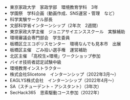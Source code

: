 - 東京家政大学　家政学部　環境教育学科　3年
- 学園祭　学科企画（動画作成、SNS運営・管理　など）
- 科学実験サークル部長
- 文部科学省インターンシップ（2年次　2週間）
- 東京家政大学主催　ジュニアサイエンススクール　実験補助
- 環境審議会専門部会　学生委員
- 板橋区立エコポリスセンター　環境なんでも見本市　出展
- 板橋区主催　ごみ拾い選手権　運営補助
- 北区主催　「高校生×環境」ワークショップ参加
- バイオ技術者認定試験中級
- 環境教育インストラクター
- 株式会社Slicetone　インターンシップ（2022年3月～）
- EAGLYS株式会社　インターンシップ（2022年4月～）
- SA（スチューデント・アシスタント）（3年次）
- SecHack365　思索駆動コース参加（2022年）

<!---
tdatwja/tdatwja is a ✨ special ✨ repository because its `README.md` (this file) appears on your GitHub profile.
You can click the Preview link to take a look at your changes.
--->
